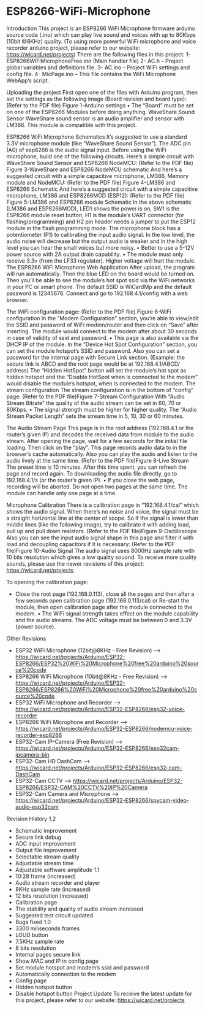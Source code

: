 # ESP8266-WiFi-Microphone

Introduction
This project is an ESP8266 WiFi Microphone firmware arduino source code (.ino) which can play live sound and voices with up to 80Kbps (10bit @8KHz) quality. (To using more powerful WiFi microphone and voice recorder arduino project, please refer to our website: https://wicard.net/projects)
There are the following files in this project:
1-	ESP8266WiFiMicrophoneFree.ino (Main handler file)
2-	AC.h – Project global variables and definitions file.
3-	AC.ino – Project WiFi settings and config file.
4-	MicPage.ino – This file contains the WiFi Microphone WebApp’s script.

Uploading the project
First open one of the files with Arduino program, then set the settings as the following image (Board revision and board type):
 (Refer to the PDF file) Figure 1-Arduino settings
•	The “Board” must be set on one of the ESP8266 Modules before doing anything. 
WaveShare Sound Sensor
WaveShare sound sensor is an audio amplifier and sensor with LM386. This module is compatible with this project.
 
ESP8266 WiFi Microphone Schematics
It’s suggested to use a standard 3.3V microphone module (like “WaveShare Sound Sensor”). The ADC pin (A0) of esp8266 is the audio signal input. Before using the WiFi microphone, build one of the following circuits. 
Here’s a simple circuit with WaveShare Sound Sensor and ESP8266 NodeMCU:
 (Refer to the PDF file) Figure 3-WaveShare and ESP8266 NodeMCU schematic
And here’s a suggested circuit with a simple capacitive microphone, LM386, Memory module and NodeMCU:
 (Refer to the PDF file) Figure 4-LM386 and ESP8266 Schematic
And here’s a suggested circuit with a simple capacitive microphone, LM386 and ESP8266MOD (ESP12):
 (Refer to the PDF file) Figure 5-LM386 and ESP8266 module Schematic
In the above schematic (LM386 and ESP8266MOD), LED1 shows the power is on, SW1 is the ESP8266 module reset button, H1 is the module’s UART connector (for flashing/programming) and H2 pin header needs a jumper to put the ESP12 module in the flash programming mode.
The microphone block has a potentiometer (P1) to calibrating the input audio signal. In the low level, the audio noise will decrease but the output audio is weaker and in the high level you can hear the small voices but more noisy.
•	Better to use a 5-12V power source with 2A output drain capability.
•	The module must only receive 3.3v (from the LF33 regulator). Higher voltage will hurt the module.
The ESP8266 WiFi Microphone Web Application
After upload, the program will run automatically.
Then the blue LED on the board would be turned on. Then you’ll be able to see the module’s hot spot ssid via the WiFi networks in your PC or smart phone.
The default SSID is WiCardMp and the default password is 12345678. Connect and go to 192.168.4.1/config with a web browser.

The WiFi configuration page:
 (Refer to the PDF file) Figure 6-WiFi configuration
In the “Modem Configuration” section, you’re able to view/edit the SSID and password of WiFi modem/router and then click on “Save” after inserting. The module would connect to the modem after about 30 seconds in case of validity of ssid and password.
•	This page is also available via the DHCP IP of the module.
In the “Device Hot Spot Configuration” section, you can set the module hotspot’s SSID and password. Also you can set a password for the internal page with Secure Link section. (Example: the secure link is ABCD and the root page would be at 192.168.4.1/ABCD/ address)
The “Hidden HotSpot” button will set the module’s hot spot as hidden hotspot and the “Disable HotSpot when is connected to the modem” would disable the module’s hotspot, when is connected to the modem.
The stream configuration
The stream configuration is in the bottom of “config” page:
 (Refer to the PDF file)Figure 7-Stream Configuration
With “Audio Stream Bitrate” the quality of the audio stream can be set in 60, 70 or 80Kbps.
•	The signal strength must be higher for higher quality.
The “Audio Stream Packet Length” sets the stream time in 5, 10, 30 or 60 minutes.

The Audio Stream Page
This page is in the root address (192.168.4.1 or the router’s given IP) and decodes the received data from module to the audio stream.
After opening the page, wait for a few seconds for the initial file loading. Then click on the “play”.
This page records audio data to in the browser’s cache automatically. Also you can play the audio and listen to the audio lively at the same time.
 (Refer to the PDF file)Figure 8-Live Stream
The preset time is 10 minutes. After this time spent, you can refresh the page and record again.
To downloading the audio file directly, go to 192.168.4.1/s (or the router’s given IP).
•	If you close the web page, recording will be aborted.
Do not open two pages at the same time. The module can handle only one page at a time.

Microphone Calibration
There is a calibration page in “192.168.4.1/cal” which shows the audio signal. When there’s no noise and voice, the signal must be a straight horizontal line at the center of scope. So if the signal is lower than middle lines (like the following image), try to calibrate it with adding load, pull up and pull down resistors.
 (Refer to the PDF file)Figure 9-Oscilloscope
Also you can see the input audio signal shape in this page and filter it with load and decoupling capacitors if it is necessary:
 (Refer to the PDF file)Figure 10-Audio Signal
The audio signal uses 8000Hz sample rate with 10 bits resolution which gives a low quality souond. To receive more quality sounds, please use the newer revisions of this project: https://wicard.net/projects 

To opening the calibration page:
-	Close the root page (192.168.0.113), close all the pages and then after a few seconds open calibration page (192.168.0.113/cal) or Re-start the module, then open calibration page after the module connected to the modem.
•	The WiFi signal strength takes effect on the module capability and the audio streams.
The ADC voltage must be between 0 and 3.3V (power source).

Other Revisions
* ESP32 WiFi Microphone (12bit@8KHz - Free Revision) --> https://wicard.net/projects/Arduino/ESP32-ESP8266/ESP32%20WiFi%20Microphone%20free%20arduino%20source%20code
 * ESP8266 WiFi Microphone (10bit@8KHz - Free Revision) --> https://wicard.net/projects/Arduino/ESP32-ESP8266/ESP8266%20WiFi%20Microphone%20free%20arduino%20source%20code
 * ESP32 WiFi Microphone and Recorder --> https://wicard.net/projects/Arduino/ESP32-ESP8266/esp32-voice-recorder
 * ESP8266 WiFi Microphone and Recorder --> https://wicard.net/projects/Arduino/ESP32-ESP8266/nodemcu-voice-recorder-esp8266
 * ESP32-Cam IP-Camera (Free Revision) --> https://wicard.net/projects/Arduino/ESP32-ESP8266/esp32cam-ipcamera-bin
 * ESP32-Cam HD DashCam --> https://wicard.net/projects/Arduino/ESP32-ESP8266/esp32-cam-DashCam
 * ESP32-Cam CCTV --> https://wicard.net/projects/Arduino/ESP32-ESP8266/ESP32-CAM%20CCTV%20IP%20Camera
 * ESP32-Cam Camera and Microphone --> https://wicard.net/projects/Arduino/ESP32-ESP8266/spycam-video-audio-esp32cam

Revision History
1.2
- Schematic improvement
- Secure link debug
- ADC input improvement
- Output file improvement
- Selectable stream quality
- Adjustable stream time
- Adjustable software amplitude
1.1
- 10:28 frame (increased)
- Audio stream recorder and player
- 8KHz sample rate (increased)
- 12 bits resolution (increased)
- Calibration page
- The stability and quality of audio stream increased
- Suggested test circuit updated
- Bugs fixed
1.0
- 3300 miliseconds frames
- LOUD button
- 7.5KHz sample rate
- 8 bits resolution
- Internal pages secure link
- Show MAC and IP in config page
- Set module hotspot and modem’s ssid and password
- Automatically connection to the modem
- Config page
- Hidden hotspot button
- Disable hotspot button
Project Update
To receive the latest update for this project, please refer to our website:
https://wicard.net/projects
